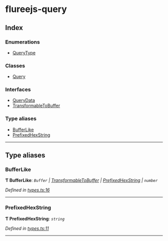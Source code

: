 # flureejs-query

## Index

### Enumerations

- [QueryType](enums/querytype.md)

### Classes

- [Query](classes/query.md)

### Interfaces

- [QueryData](interfaces/querydata.md)
- [TransformableToBuffer](interfaces/transformabletobuffer.md)

### Type aliases

- [BufferLike](#bufferlike)
- [PrefixedHexString](#prefixedhexstring)

---

## Type aliases

<a id="bufferlike"></a>

### BufferLike

**Ƭ BufferLike**: _`Buffer` \| [TransformableToBuffer](interfaces/transformabletobuffer.md) \| [PrefixedHexString](#prefixedhexstring) \| `number`_

_Defined in [types.ts:16](https://github.com/StylusFrost/flureejs-query/blob/72ad6f5/src/types.ts#L16)_

---

<a id="prefixedhexstring"></a>

### PrefixedHexString

**Ƭ PrefixedHexString**: _`string`_

_Defined in [types.ts:11](https://github.com/StylusFrost/flureejs-query/blob/72ad6f5/src/types.ts#L11)_

---
